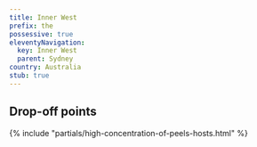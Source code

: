 ```yaml
---
title: Inner West
prefix: the
possessive: true
eleventyNavigation:
  key: Inner West
  parent: Sydney
country: Australia
stub: true
---
```


## Drop-off points

{% include "partials/high-concentration-of-peels-hosts.html" %}

